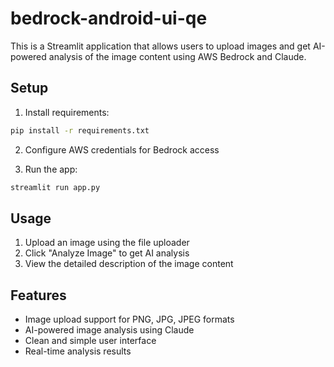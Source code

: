 # bedrock-android-ui-qe

This is a Streamlit application that allows users to upload images and get AI-powered analysis of the image content using AWS Bedrock and Claude.

## Setup

1. Install requirements:

```bash
pip install -r requirements.txt
```

2. Configure AWS credentials for Bedrock access

3. Run the app:

```bash
streamlit run app.py
```

## Usage

1. Upload an image using the file uploader
2. Click "Analyze Image" to get AI analysis
3. View the detailed description of the image content

## Features

- Image upload support for PNG, JPG, JPEG formats
- AI-powered image analysis using Claude
- Clean and simple user interface
- Real-time analysis results

